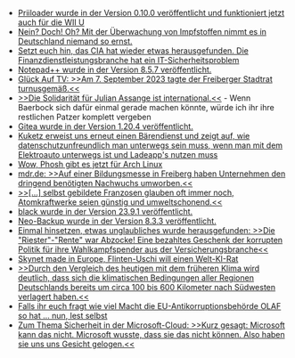 * [Priiloader wurde in der Version 0.10.0 veröffentlicht und funktioniert jetzt auch für die WII U](https://wiidatabase.de/priiloader-v0-10-0-auch-fuer-die-vwii/)
* [Nein? Doch! Oh? Mit der Überwachung von Impfstoffen nimmt es in Deutschland niemand so ernst.](https://impfentscheidung.online/suche/)
* [Setzt euch hin, das CIA hat wieder etwas herausgefunden. Die Finanzdienstleistungsbranche hat ein IT-Sicherheitsproblem](https://www.borncity.com/blog/2023/09/09/finanzdienstleistungsbranche-muss-it-sicherheit-berdenken/)
* [Notepad++ wurde in der Version 8.5.7 veröffentlicht.](https://www.bleepingcomputer.com/news/security/notepad-plus-plus-857-released-with-fixes-for-four-security-vulnerabilities/)
* [Glück Auf TV: >>Am 7. September 2023 tagte der Freiberger Stadtrat turnusgemäß.<<](https://www.youtube.com/watch?v=kIcn6E8sbck)
* [>>Die Solidarität für Julian Assange ist international.<<](https://netzpolitik.org/2023/wikileaks-promis-rufen-aussenministerin-baerbock-zur-hilfe-fuer-julian-assange-auf/) - Wenn Baerbock sich dafür einmal gerade machen könnte, würde ich ihr ihre restlichen Patzer komplett vergeben
* [Gitea wurde in der Version 1.20.4 veröffentlicht.](https://github.com/go-gitea/gitea/releases/tag/v1.20.4)
* [Kuketz erweist uns erneut einen Bärendienst und zeigt auf, wie datenschutzunfreundlich man unterwegs sein muss, wenn man mit dem Elektroauto unterwegs ist und Ladeapp's nutzen muss](https://www.kuketz-blog.de/klimaschutz-mit-datenschutz-der-grosse-elektroauto-ladeapp-test/)
* [Wow, Phosh gibt es jetzt für Arch Linux](https://vdwaa.nl/arch-linux-phosh-package.html)
* [mdr.de: >>Auf einer Bildungsmesse in Freiberg haben Unternehmen den dringend benötigten Nachwuchs umworben.<<](https://www.mdr.de/video/mdr-videos/a/video-753652.html)
* [>>[...] selbst gebildete Franzosen glauben oft immer noch, Atomkraftwerke seien günstig und umweltschonend.<<](https://www.onli-blogging.de/2298/Linksammlung-362023.html)
* [black wurde in der Version 23.9.1 veröffentlicht.](https://github.com/psf/black/releases/tag/23.9.1)
* [Neo-Backup wurde in der Version 8.3.3 veröffentlicht.](https://github.com/NeoApplications/Neo-Backup/releases/tag/8.3.3)
* [Einmal hinsetzen, etwas unglaubliches wurde herausgefunden: >>Die "Riester"-"Rente" war Abzocke! Eine bezahltes Geschenk der korrupten Politik für ihre Wahlkampfspender aus der Versicherungsbranche<<](http://blog.fefe.de/?ts=9a006b35)
* [Skynet made in Europe, Flinten-Uschi will einen Welt-KI-Rat](http://blog.fefe.de/?ts=9a033f68)
* [>>Durch den Vergleich des heutigen mit dem früheren Klima wird deutlich, dass sich die klimatischen Bedingungen aller Regionen Deutschlands bereits um circa 100 bis 600 Kilometer nach Südwesten verlagert haben.<<](http://blog.fefe.de/?ts=9a030e33)
* [Falls ihr euch fragt wie viel Macht die EU-Antikorruptionsbehörde OLAF so hat ... nun, lest selbst](http://blog.fefe.de/?ts=9a02a4ed)
* [Zum Thema Sicherheit in der Microsoft-Cloud: >>Kurz gesagt: Microsoft kann das nicht. Microsoft wusste, dass sie das nicht können. Also haben sie uns uns Gesicht gelogen.<<](http://blog.fefe.de/?ts=9a05d316)
